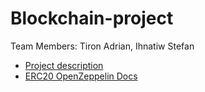 # Blockchain-project

Team Members: Tiron Adrian, Ihnatiw Stefan
  
 * [Project description](https://profs.info.uaic.ro/~eonica/blockchain/eval.html#project)
 * [ERC20 OpenZeppelin Docs](https://docs.openzeppelin.com/contracts/3.x/api/token/erc20#ERC20-constructor-string-string-)
